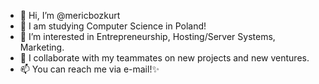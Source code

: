 - 👋 Hi, I’m @mericbozkurt
- 🌱 I am studying Computer Science in Poland!
- 👀 I’m interested in Entrepreneurship, Hosting/Server Systems, Marketing. 
- 💞️ I collaborate with my teammates on new projects and new ventures.
- 📫 You can reach me via e-mail!✨
